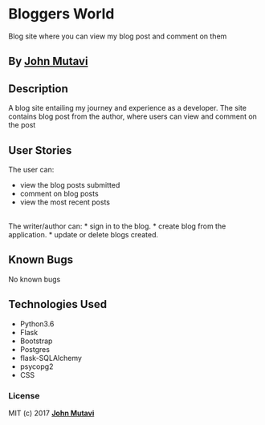 # Bloggers World
Blog site where you can view my blog post and comment on them
## By **[John Mutavi](https://github.com/govishjonny)**

## Description
A blog site entailing my journey and experience as a developer. The site contains blog post from the author, where users can view and comment on the post  <br>

## User Stories
The user can:
* view the blog posts submitted
* comment on blog posts
* view the most recent posts
<br>
The writer/author can:
* sign in to the blog.
* create blog from the application.
* update or delete blogs created.





## Known Bugs

No known bugs

## Technologies Used
- Python3.6
- Flask
- Bootstrap
- Postgres 
- flask-SQLAlchemy
- psycopg2
- CSS

### License

MIT (c) 2017 **[John Mutavi](https://github.com/govishjonny)**
